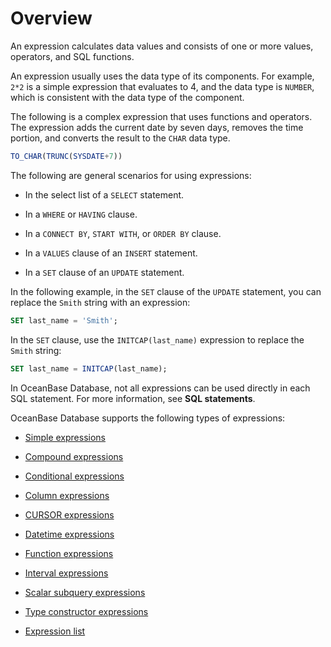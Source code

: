 # Overview

An expression calculates data values and consists of one or more values, operators, and SQL functions.

An expression usually uses the data type of its components. For example, `2*2` is a simple expression that evaluates to 4, and the data type is `NUMBER`, which is consistent with the data type of the component.

The following is a complex expression that uses functions and operators. The expression adds the current date by seven days, removes the time portion, and converts the result to the `CHAR` data type.

```sql
TO_CHAR(TRUNC(SYSDATE+7))
```

The following are general scenarios for using expressions:

* In the select list of a `SELECT` statement.

* In a `WHERE` or `HAVING` clause.

* In a `CONNECT BY`, `START WITH`, or `ORDER BY` clause.

* In a `VALUES` clause of an `INSERT` statement.

* In a `SET` clause of an `UPDATE` statement.

In the following example, in the `SET` clause of the `UPDATE` statement, you can replace the `Smith` string with an expression:

```sql
SET last_name = 'Smith';
```

In the `SET` clause, use the `INITCAP(last_name)` expression to replace the `Smith` string:

```sql
SET last_name = INITCAP(last_name);
```

In OceanBase Database, not all expressions can be used directly in each SQL statement. For more information, see **SQL statements**.

OceanBase Database supports the following types of expressions:

* [Simple expressions](../600.expression-of-oracle-mode/200.simple-expression-of-oracle-mode.md)

* [Compound expressions](../600.expression-of-oracle-mode/300.compound-expression-of-oracle-mode.md)

* [Conditional expressions](../600.expression-of-oracle-mode/400.conditional-expressions-of-oracle-mode.md)

* [Column expressions](../600.expression-of-oracle-mode/500.column-expression-of-oracle-mode.md)

* [CURSOR expressions](../600.expression-of-oracle-mode/600.cursor-expression-of-oracle-mode.md)

* [Datetime expressions](../600.expression-of-oracle-mode/700.date-and-time-expressions-of-oracle-mode.md)

* [Function expressions](../600.expression-of-oracle-mode/800.function-expression-of-oracle-mode.md)

* [Interval expressions](../600.expression-of-oracle-mode/900.interval-expression-of-oracle-mode.md)

* [Scalar subquery expressions](../600.expression-of-oracle-mode/1000.scalar-subquery-expression-of-oracle-mode.md)

* [Type constructor expressions](../600.expression-of-oracle-mode/1100.type-constructor-expression-of-oracle-mode.md)

* [Expression list](../600.expression-of-oracle-mode/1200.expression-list-of-oracle-mode.md)
